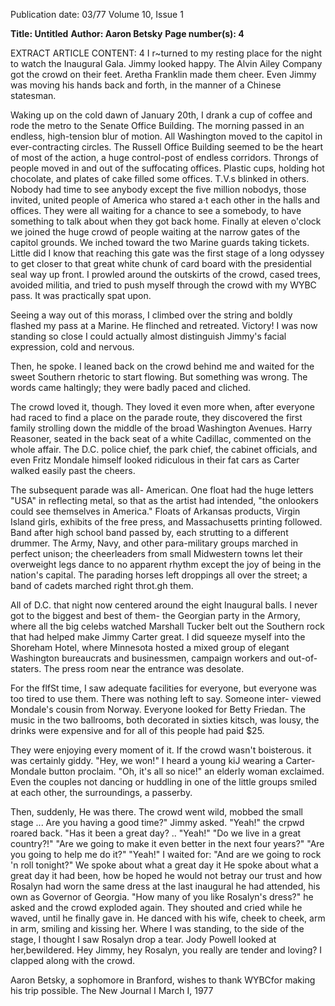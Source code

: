 Publication date: 03/77
Volume 10, Issue 1

**Title: Untitled**
**Author: Aaron Betsky**
**Page number(s): 4**

EXTRACT ARTICLE CONTENT:
4 
I r~turned to my resting place for 
the night to watch the Inaugural 
Gala. Jimmy looked happy. The 
Alvin Ailey Company got the crowd 
on their feet. Aretha Franklin made 
them cheer. Even Jimmy was moving 
his hands back and forth, in the 
manner of a Chinese statesman. 

Waking up on the cold dawn of 
January 20th, I drank a cup of coffee 
and rode the metro to the Senate 
Office Building. The morning passed 
in an endless, high-tension blur of 
motion. All Washington moved to the 
capitol in ever-contracting circles. 
The Russell Office Building seemed 
to be the heart of most of the action, 
a huge control-post of endless 
corridors. Throngs of people moved 
in and out of the suffocating offices. 
Plastic cups, holding hot chocolate, 
and plates of cake filled some offices. 
T.V.s blinked in others. Nobody had 
time to see anybody except the five 
million nobodys, those invited, united 
people of America who stared a·t each 
other in the halls and offices. They 
were all waiting for a chance to see a 
somebody, to have something to talk 
about when they got back home. 
Finally at eleven o'clock we joined 
the huge crowd of people waiting at 
the narrow gates of the capitol 
grounds. We inched toward the two 
Marine guards taking tickets. Little 
did I know that reaching this gate 
was the first stage of a long odyssey 
to get closer to that great white chunk 
of card board with the presidential 
seal way up front. I prowled around 
the outskirts of the crowd, cased 
trees, avoided militia, and tried to 
push myself through the crowd with 
my WYBC pass. It was practically 
spat upon. 

Seeing a way out of this morass, I 
climbed over the string and boldly 
flashed my pass at a Marine. He 
flinched and retreated. Victory! I was 
now standing so close I could actually 
almost distinguish Jimmy's facial 
expression, cold and nervous. 

Then, he spoke. I leaned back on 
the crowd behind me and waited for 
the sweet Southern rhetoric to start 
flowing. But something was wrong. 
The words came haltingly; they were 
badly paced and cliched. 

The crowd loved it, though. They 
loved it even more when, after 
everyone had raced to find a place on 
the parade route, they discovered the 
first family strolling down the middle 
of the broad Washington Avenues. 
Harry Reasoner, seated in the back 
seat of a white Cadillac, commented 
on the whole affair. The D.C. police 
chief, the park chief, the cabinet 
officials, and even Fritz Mondale 
himself looked ridiculous in their fat 
cars as Carter walked easily past the 
cheers. 

The subsequent parade was all-
American. One float had the huge 
letters "USA" in reflecting metal, so 
that as the artist had intended, "the 
onlookers could see themselves in 
America." Floats of Arkansas 
products, Virgin Island girls, exhibits 
of the free press, and Massachusetts 
printing followed. Band after high 
school band passed by, each strutting 
to a different drummer. The Army, 
Navy, and other para-military groups 
marched in perfect unison; the 
cheerleaders from small Midwestern 
towns let their overweight legs dance 
to no apparent rhythm except the joy 
of being in the nation's capital. The 
parading horses left droppings all 
over the street; a band of cadets 
marched right throt.gh them. 

All of D.C. that night now centered 
around the eight Inaugural balls. I 
never got to the biggest and best of 
them- the Georgian party in the 
Armory, where all the big celebs 
watched Marshall Tucker belt out the 
Southern rock that had helped make 
Jimmy Carter great. I did squeeze 
myself into the Shoreham Hotel, 
where Minnesota hosted a mixed 
group of elegant Washington 
bureaucrats and businessmen, 
campaign workers and out-of-staters. 
The press room near the entrance was 
desolate. 

For the flfSt time, I saw adequate 
facilities for everyone, but everyone 
was too tired to use them. There was 
nothing left to say. Someone inter-
viewed Mondale's cousin from 
Norway. Everyone looked for Betty 
Friedan. The music in the two 
ballrooms, both decorated in sixties 
kitsch, was lousy, the drinks were 
expensive and for all of this people 
had paid $25. 

They were enjoying every moment 
of it. If the crowd wasn't boisterous. 
it was certainly giddy. "Hey, we 
won!" I heard a young kiJ wearing a 
Carter-Mondale button proclaim. 
"Oh, it's all so nice!" an elderly 
woman exclaimed. Even the couples 
not dancing or huddling in one of the 
little groups smiled at each other, the 
surroundings, a passerby. 

Then, suddenly, He was there. The 
crowd went wild, mobbed the small 
stage ... Are you having a good time?" 
Jimmy asked. 
"Yeah!" the crpwd roared back. 
"Has it been a great day? .. 
"Yeah!" 
"Do we live in a great country?!" 
"Are we going to make it even 
better in the next four years?" 
"Are you going to help me do it?" 
"Yeah!" I waited for: 
"And are we going to rock 'n roll 
tonight?" 
We spoke about what a great day it 
He spoke about what a great day it 
had been, how be hoped he would 
not betray our trust and how Rosalyn 
had worn the same dress at the last 
inaugural he had attended, his own as 
Governor of Georgia. "How many of 
you like Rosalyn's dress?" he asked 
and the crowd exploded again. They 
shouted and cried while he waved, 
until he finally gave in. He danced 
with his wife, cheek to cheek, arm in 
arm, smiling and kissing her. Where I 
was standing, to the side of the stage, 
I thought I saw Rosalyn drop a tear. 
Jody Powell looked at her,bewildered. 
Hey Jimmy, hey Rosalyn, you really 
are tender and loving? I clapped 
along with the crowd. 

Aaron Betsky, a sophomore in 
Branford, wishes to thank WYBCfor 
making his trip possible. 
The New Journal I March I, 1977